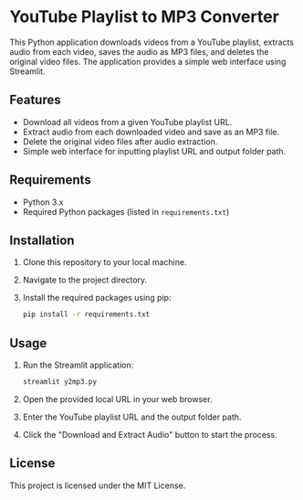 # YouTube Playlist to MP3 Converter

This Python application downloads videos from a YouTube playlist, extracts audio from each video, saves the audio as MP3 files, and deletes the original video files. The application provides a simple web interface using Streamlit.

## Features

- Download all videos from a given YouTube playlist URL.
- Extract audio from each downloaded video and save as an MP3 file.
- Delete the original video files after audio extraction.
- Simple web interface for inputting playlist URL and output folder path.

## Requirements

- Python 3.x
- Required Python packages (listed in `requirements.txt`)

## Installation

1. Clone this repository to your local machine.
2. Navigate to the project directory.
3. Install the required packages using pip:

    ```bash
    pip install -r requirements.txt
    ```

## Usage

1. Run the Streamlit application:

    ```bash
    streamlit y2mp3.py
    ```

2. Open the provided local URL in your web browser.
3. Enter the YouTube playlist URL and the output folder path.
4. Click the "Download and Extract Audio" button to start the process.

## License

This project is licensed under the MIT License.
